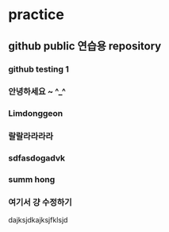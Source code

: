 # practice

## github public 연습용 repository

### github testing 1

### 안녕하세요 ~ ^_^

### Limdonggeon
### 랄랄라라라라
### sdfasdogadvk
### summ hong
### 여기서 걍 수정하기
dajksjdkajksjfklsjd
